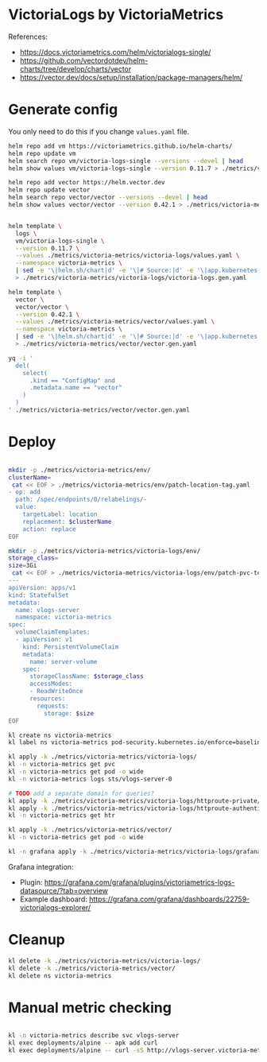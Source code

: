 
# VictoriaLogs by VictoriaMetrics

References:
- https://docs.victoriametrics.com/helm/victorialogs-single/
- https://github.com/vectordotdev/helm-charts/tree/develop/charts/vector
- https://vector.dev/docs/setup/installation/package-managers/helm/

# Generate config

You only need to do this if you change `values.yaml` file.

```bash
helm repo add vm https://victoriametrics.github.io/helm-charts/
helm repo update vm
helm search repo vm/victoria-logs-single --versions --devel | head
helm show values vm/victoria-logs-single --version 0.11.7 > ./metrics/victoria-metrics/victoria-logs/default-values.yaml

helm repo add vector https://helm.vector.dev
helm repo update vector
helm search repo vector/vector --versions --devel | head
helm show values vector/vector --version 0.42.1 > ./metrics/victoria-metrics/vector/default-values.yaml
```

```bash

helm template \
  logs \
  vm/victoria-logs-single \
  --version 0.11.7 \
  --values ./metrics/victoria-metrics/victoria-logs/values.yaml \
  --namespace victoria-metrics \
  | sed -e '\|helm.sh/chart|d' -e '\|# Source:|d' -e '\|app.kubernetes.io/managed-by: Helm|d' -e '\|app.kubernetes.io/instance:|d' -e '\|app.kubernetes.io/version|d' -e '\|creationTimestamp: null|d' \
  > ./metrics/victoria-metrics/victoria-logs/victoria-logs.gen.yaml

helm template \
  vector \
  vector/vector \
  --version 0.42.1 \
  --values ./metrics/victoria-metrics/vector/values.yaml \
  --namespace victoria-metrics \
  | sed -e '\|helm.sh/chart|d' -e '\|# Source:|d' -e '\|app.kubernetes.io/managed-by: Helm|d' -e '\|app.kubernetes.io/instance:|d' -e '\|app.kubernetes.io/version|d' -e '\|creationTimestamp: null|d' \
  > ./metrics/victoria-metrics/vector/vector.gen.yaml

yq -i '
  del(
    select(
      .kind == "ConfigMap" and
      .metadata.name == "vector"
    )
  )
' ./metrics/victoria-metrics/vector/vector.gen.yaml

```

# Deploy

```bash

mkdir -p ./metrics/victoria-metrics/env/
clusterName=
 cat << EOF > ./metrics/victoria-metrics/env/patch-location-tag.yaml
- op: add
  path: /spec/endpoints/0/relabelings/-
  value:
    targetLabel: location
    replacement: $clusterName
    action: replace
EOF

mkdir -p ./metrics/victoria-metrics/victoria-logs/env/
storage_class=
size=3Gi
 cat << EOF > ./metrics/victoria-metrics/victoria-logs/env/patch-pvc-template.yaml
---
apiVersion: apps/v1
kind: StatefulSet
metadata:
  name: vlogs-server
  namespace: victoria-metrics
spec:
  volumeClaimTemplates:
  - apiVersion: v1
    kind: PersistentVolumeClaim
    metadata:
      name: server-volume
    spec:
      storageClassName: $storage_class
      accessModes:
      - ReadWriteOnce
      resources:
        requests:
          storage: $size
EOF

kl create ns victoria-metrics
kl label ns victoria-metrics pod-security.kubernetes.io/enforce=baseline

kl apply -k ./metrics/victoria-metrics/victoria-logs/
kl -n victoria-metrics get pvc
kl -n victoria-metrics get pod -o wide
kl -n victoria-metrics logs sts/vlogs-server-0

# TODO add a separate domain for queries?
kl apply -k ./metrics/victoria-metrics/victoria-logs/httproute-private/
kl apply -k ./metrics/victoria-metrics/victoria-logs/httproute-authentik/
kl -n victoria-metrics get htr

kl apply -k ./metrics/victoria-metrics/vector/
kl -n victoria-metrics get pod -o wide

kl -n grafana apply -k ./metrics/victoria-metrics/victoria-logs/grafana-datasource/

```

Grafana integration:
- Plugin: https://grafana.com/grafana/plugins/victoriametrics-logs-datasource/?tab=overview
- Example dashboard: https://grafana.com/grafana/dashboards/22759-victorialogs-explorer/

# Cleanup

```bash
kl delete -k ./metrics/victoria-metrics/victoria-logs/
kl delete -k ./metrics/victoria-metrics/vector/
kl delete ns victoria-metrics
```

# Manual metric checking

```bash

kl -n victoria-metrics describe svc vlogs-server
kl exec deployments/alpine -- apk add curl
kl exec deployments/alpine -- curl -sS http://vlogs-server.victoria-metrics:9428/metrics > ./vlogs-metrics.log

```
